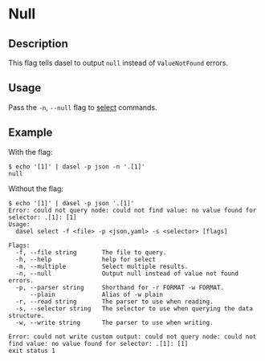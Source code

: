 # Null

## Description

This flag tells dasel to output `null` instead of `ValueNotFound` errors.

## Usage

Pass the `-n`, `--null` flag to [select](../select.md) commands.

## Example

With the flag:

```text
$ echo '[1]' | dasel -p json -n '.[1]'
null
```

Without the flag:

```text
$ echo '[1]' | dasel -p json '.[1]'   
Error: could not query node: could not find value: no value found for selector: .[1]: [1]
Usage:
  dasel select -f <file> -p <json,yaml> -s <selector> [flags]

Flags:
  -f, --file string       The file to query.
  -h, --help              help for select
  -m, --multiple          Select multiple results.
  -n, --null              Output null instead of value not found errors.
  -p, --parser string     Shorthand for -r FORMAT -w FORMAT.
      --plain             Alias of -w plain
  -r, --read string       The parser to use when reading.
  -s, --selector string   The selector to use when querying the data structure.
  -w, --write string      The parser to use when writing.

Error: could not write custom output: could not query node: could not find value: no value found for selector: .[1]: [1]
exit status 1
```

